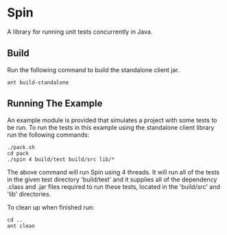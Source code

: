 # Spin

A library for running unit tests concurrently in Java.

## Build

Run the following command to build the standalone client jar.
```shell
ant build-standalone
```

## Running The Example

An example module is provided that simulates a project with some tests to be run. To run the tests in this example using the standalone client library run the following commands:

```shell
./pack.sh
cd pack
./spin 4 build/test build/src lib/*
```

The above command will run Spin using 4 threads. It will run all of the tests in the given test directory 'build/test' and it supplies all of the dependency .class and .jar files required to run these tests, located in the 'build/src' and 'lib' directories.

To clean up when finished run:

```shell
cd ..
ant clean
```
